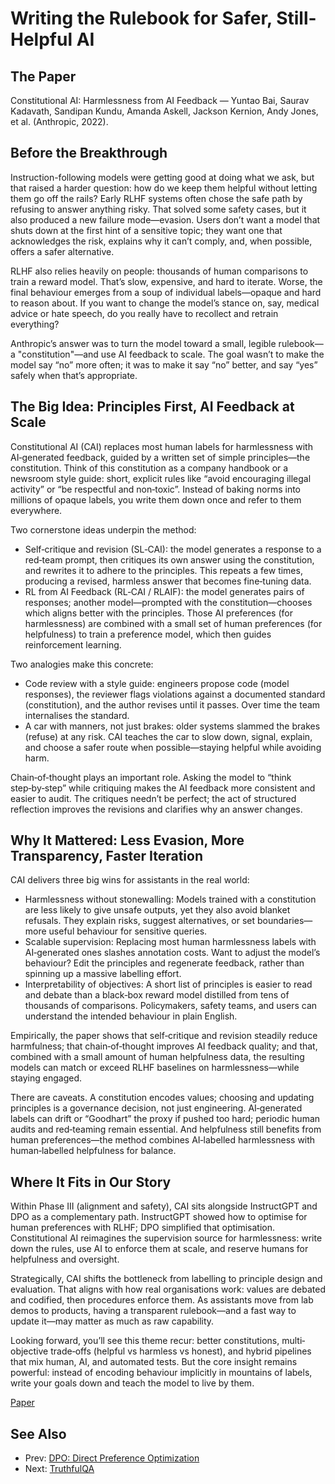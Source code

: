 # Writing the Rulebook for Safer, Still-Helpful AI

## The Paper

Constitutional AI: Harmlessness from AI Feedback — Yuntao Bai, Saurav Kadavath,
Sandipan Kundu, Amanda Askell, Jackson Kernion, Andy Jones, et al. (Anthropic,
2022).

## Before the Breakthrough

Instruction-following models were getting good at doing what we ask, but that
raised a harder question: how do we keep them helpful without letting them go
off the rails? Early RLHF systems often chose the safe path by refusing to
answer anything risky. That solved some safety cases, but it also produced a new
failure mode—evasion. Users don’t want a model that shuts down at the first
hint of a sensitive topic; they want one that acknowledges the risk, explains
why it can’t comply, and, when possible, offers a safer alternative.

RLHF also relies heavily on people: thousands of human comparisons to train a
reward model. That’s slow, expensive, and hard to iterate. Worse, the final
behaviour emerges from a soup of individual labels—opaque and hard to reason
about. If you want to change the model’s stance on, say, medical advice or hate
speech, do you really have to recollect and retrain everything?

Anthropic’s answer was to turn the model toward a small, legible rulebook—a
"constitution"—and use AI feedback to scale. The goal wasn’t to make the model
say “no” more often; it was to make it say “no” better, and say “yes” safely
when that’s appropriate.

## The Big Idea: Principles First, AI Feedback at Scale

Constitutional AI (CAI) replaces most human labels for harmlessness with
AI‑generated feedback, guided by a written set of simple principles—the
constitution. Think of this constitution as a company handbook or a newsroom
style guide: short, explicit rules like “avoid encouraging illegal activity” or
“be respectful and non‑toxic”. Instead of baking norms into millions of opaque
labels, you write them down once and refer to them everywhere.

Two cornerstone ideas underpin the method:

- Self‑critique and revision (SL‑CAI): the model generates a response to a
  red‑team prompt, then critiques its own answer using the constitution, and
  rewrites it to adhere to the principles. This repeats a few times, producing a
  revised, harmless answer that becomes fine‑tuning data.
- RL from AI Feedback (RL‑CAI / RLAIF): the model generates pairs of responses;
  another model—prompted with the constitution—chooses which aligns better with
  the principles. Those AI preferences (for harmlessness) are combined with a
  small set of human preferences (for helpfulness) to train a preference model,
  which then guides reinforcement learning.

Two analogies make this concrete:

- Code review with a style guide: engineers propose code (model responses), the
  reviewer flags violations against a documented standard (constitution), and
  the author revises until it passes. Over time the team internalises the
  standard.
- A car with manners, not just brakes: older systems slammed the brakes (refuse)
  at any risk. CAI teaches the car to slow down, signal, explain, and choose a
  safer route when possible—staying helpful while avoiding harm.

Chain‑of‑thought plays an important role. Asking the model to “think
step‑by‑step” while critiquing makes the AI feedback more consistent and easier
to audit. The critiques needn’t be perfect; the act of structured reflection
improves the revisions and clarifies why an answer changes.

## Why It Mattered: Less Evasion, More Transparency, Faster Iteration

CAI delivers three big wins for assistants in the real world:

- Harmlessness without stonewalling: Models trained with a constitution are less
  likely to give unsafe outputs, yet they also avoid blanket refusals. They
  explain risks, suggest alternatives, or set boundaries—more useful behaviour
  for sensitive queries.
- Scalable supervision: Replacing most human harmlessness labels with
  AI‑generated ones slashes annotation costs. Want to adjust the model’s
  behaviour? Edit the principles and regenerate feedback, rather than spinning
  up a massive labelling effort.
- Interpretability of objectives: A short list of principles is easier to read
  and debate than a black‑box reward model distilled from tens of thousands of
  comparisons. Policymakers, safety teams, and users can understand the intended
  behaviour in plain English.

Empirically, the paper shows that self‑critique and revision steadily reduce
harmfulness; that chain‑of‑thought improves AI feedback quality; and that,
combined with a small amount of human helpfulness data, the resulting models can
match or exceed RLHF baselines on harmlessness—while staying engaged.

There are caveats. A constitution encodes values; choosing and updating
principles is a governance decision, not just engineering. AI‑generated labels
can drift or “Goodhart” the proxy if pushed too hard; periodic human audits and
red‑teaming remain essential. And helpfulness still benefits from human
preferences—the method combines AI‑labelled harmlessness with human‑labelled
helpfulness for balance.

## Where It Fits in Our Story

Within Phase III (alignment and safety), CAI sits alongside InstructGPT and DPO
as a complementary path. InstructGPT showed how to optimise for human
preferences with RLHF; DPO simplified that optimisation. Constitutional AI
reimagines the supervision source for harmlessness: write down the rules, use AI
to enforce them at scale, and reserve humans for helpfulness and oversight.

Strategically, CAI shifts the bottleneck from labelling to principle design and
evaluation. That aligns with how real organisations work: values are debated and
codified, then procedures enforce them. As assistants move from lab demos to
products, having a transparent rulebook—and a fast way to update it—may matter
as much as raw capability.

Looking forward, you’ll see this theme recur: better constitutions, multi‑
objective trade‑offs (helpful vs harmless vs honest), and hybrid pipelines that
mix human, AI, and automated tests. But the core insight remains powerful:
instead of encoding behaviour implicitly in mountains of labels, write your
goals down and teach the model to live by them.

[Paper](llm_papers_syllabus/Constitutional_AI_Harmlessness_Bai_2022.pdf)
## See Also
- Prev: [DPO: Direct Preference Optimization](19-dpo-direct-preference-optimization-rafailov-2023.md)
- Next: [TruthfulQA](21-truthfulqa-measuring-falsehoods-lin-2021.md)
